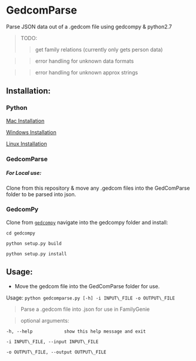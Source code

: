 # GedcomParse
Parse JSON data out of a .gedcom file using gedcompy & python2.7

>TODO:
  >>get family relations (currently only gets person data)
  
  >>error handling for unknown data formats
  
  >>error handling for unknown approx strings

## Installation:
### Python
<a href="http://www.pyladies.com/blog/Get-Your-Mac-Ready-for-Python-Programming/"> Mac Installation </a>

<a href="http://www.howtogeek.com/197947/how-to-install-python-on-windows/"> Windows Installation </a>

<a href="http://docs.python-guide.org/en/latest/starting/install/linux/"> Linux Installation </a>
  
### GedcomParse
##### For Local use:
Clone from this repository & move any .gedcom files into the GedComParse folder to be parsed into json.

### GedcomPy
Clone from <a href="https://github.com/rory/gedcompy">`gedcompy`</a>
navigate into the gedcompy folder and install:

  `cd gedcompy`

  `python setup.py build`
  
  `python setup.py install`
  
## Usage:
* Move the gedcom file into the GedComParse folder for use.

Usage: `python gedcomparse.py [-h] -i INPUT\_FILE -o OUTPUT\_FILE`

> Parse a .gedcom file into .json for use in FamilyGenie

> optional arguments:

  `-h, --help            show this help message and exit`
  
  `-i INPUT\_FILE, --input INPUT\_FILE`
  
  `-o OUTPUT\_FILE, --output OUTPUT\_FILE`
